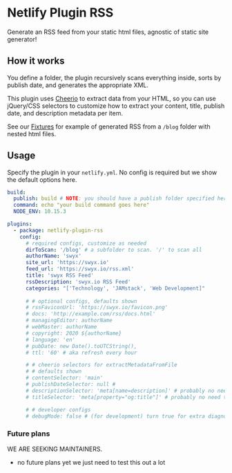 # Netlify Plugin RSS

Generate an RSS feed from your static html files, agnostic of static site generator!

## How it works

You define a folder, the plugin recursively scans everything inside, sorts by publish date, and generates the appropriate XML.

This plugin uses [Cheerio](https://github.com/cheeriojs/cheerio) to extract data from your HTML, so you can use jQuery/CSS selectors to customize how to extract your content, title, publish date, and description metadata per item.

See our [Fixtures](/fixtures/publishDir) for example of generated RSS from a `/blog` folder with nested html files.

## Usage

Specify the plugin in your `netlify.yml`. No config is required but we show the default options here.

```yml
build:
  publish: build # NOTE: you should have a publish folder specified here for this to work
  command: echo "your build command goes here"
  NODE_ENV: 10.15.3

plugins:
  - package: netlify-plugin-rss
    config:
      # required configs, customize as needed
      dirToScan: '/blog' # a subfolder to scan. '/' to scan all
      authorName: 'swyx'
      site_url: 'https://swyx.io'
      feed_url: 'https://swyx.io/rss.xml'
      title: 'swyx RSS Feed'
      rssDescription: 'swyx.io RSS Feed'
      categories: "['Technology', 'JAMstack', 'Web Development]"
      
      # # optional configs, defaults shown
      # rssFaviconUrl: 'https://swyx.io/favicon.png'
      # docs: 'http://example.com/rss/docs.html'
      # managingEditor: authorName
      # webMaster: authorName
      # copyright: 2020 ${authorName}
      # language: 'en'
      # pubDate: new Date().toUTCString(),
      # ttl: '60' # aka refresh every hour

      # # cheerio selectors for extractMetadataFromFile
      # # defaults shown
      # contentSelector: 'main'
      # publishDateSelector: null # 
      # descriptionSelector: 'meta[name=description]' # probably no need to change
      # titleSelector: 'meta[property="og:title"]' # probably no need to change

      # # developer configs
      # debugMode: false # (for development) turn true for extra diagnostic logging
```


### Future plans

WE ARE SEEKING MAINTAINERS. 

- no future plans yet we just need to test this out a lot